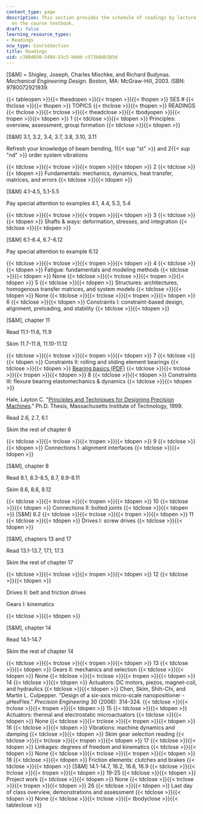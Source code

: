```yaml
---
content_type: page
description: This section provides the schedule of readings by lecture topic and information
  on the course textbook.
draft: false
learning_resource_types:
- Readings
ocw_type: CourseSection
title: Readings
uid: c388d650-548d-53c5-bb0d-c573b84b385d
---
```

\[S&M\] = Shigley, Joseph, Charles Mischke, and Richard Budynas. *Mechanical Engineering Design*. Boston, MA: McGraw-Hill, 2003. ISBN: 9780072921939.

{{< tableopen >}}{{< theadopen >}}{{< tropen >}}{{< thopen >}}
SES #
{{< thclose >}}{{< thopen >}}
TOPICS
{{< thclose >}}{{< thopen >}}
READINGS
{{< thclose >}}{{< trclose >}}{{< theadclose >}}{{< tbodyopen >}}{{< tropen >}}{{< tdopen >}}
1
{{< tdclose >}}{{< tdopen >}}
Principles: overview, assessment, group formation
{{< tdclose >}}{{< tdopen >}}

\[S&M\] 3.1, 3.2, 3.4, 3.7, 3.8, 3.10, 3.11

Refresh your knowledge of beam bending, 1{{< sup "st" >}} and 2{{< sup "nd" >}} order system vibrations

{{< tdclose >}}{{< trclose >}}{{< tropen >}}{{< tdopen >}}
2
{{< tdclose >}}{{< tdopen >}}
Fundamentals: mechanics, dynamics, heat transfer, matrices, and errors
{{< tdclose >}}{{< tdopen >}}

\[S&M\] 4.1-4.5, 5.1-5.5

Pay special attention to examples 4.1, 4.4, 5.3, 5.4

{{< tdclose >}}{{< trclose >}}{{< tropen >}}{{< tdopen >}}
3
{{< tdclose >}}{{< tdopen >}}
Shafts & ways: deformation, stresses, and integration
{{< tdclose >}}{{< tdopen >}}

\[S&M\] 6.1-6.4, 6.7-6.12

Pay special attention to example 6.12

{{< tdclose >}}{{< trclose >}}{{< tropen >}}{{< tdopen >}}
4
{{< tdclose >}}{{< tdopen >}}
Fatigue: fundamentals and modeling methods
{{< tdclose >}}{{< tdopen >}}
None
{{< tdclose >}}{{< trclose >}}{{< tropen >}}{{< tdopen >}}
5
{{< tdclose >}}{{< tdopen >}}
Structures: architectures, homogenous transfer matrices, and system models
{{< tdclose >}}{{< tdopen >}}
None
{{< tdclose >}}{{< trclose >}}{{< tropen >}}{{< tdopen >}}
6
{{< tdclose >}}{{< tdopen >}}
Constraints I: constraint-based design, alignment, preloading, and stability
{{< tdclose >}}{{< tdopen >}}

\[S&M\], chapter 11

Read 11.1-11.6, 11.9

Skim 11.7-11.8, 11.10-11.12

{{< tdclose >}}{{< trclose >}}{{< tropen >}}{{< tdopen >}}
7
{{< tdclose >}}{{< tdopen >}}
Constraints II: rolling and sliding element bearings
{{< tdclose >}}{{< tdopen >}}
[Bearing basics (PDF)](https://3d-mds-academy.com/wp-content/uploads/2019/01/Bearing-Basics.pdf)
{{< tdclose >}}{{< trclose >}}{{< tropen >}}{{< tdopen >}}
8
{{< tdclose >}}{{< tdopen >}}
Constraints III: flexure bearing elastomechanics & dynamics
{{< tdclose >}}{{< tdopen >}}

Hale, Layton C. "[Principles and Techniques for Designing Precision Machines](http://dspace.mit.edu/handle/1721.1/9414)." Ph.D. Thesis, Massachusetts Institute of Technology, 1999.

Read 2.6, 2.7, 6.1

Skim the rest of chapter 6

{{< tdclose >}}{{< trclose >}}{{< tropen >}}{{< tdopen >}}
9
{{< tdclose >}}{{< tdopen >}}
Connections I: alignment interfaces
{{< tdclose >}}{{< tdopen >}}

\[S&M\], chapter 8

Read 8.1, 8.3-8.5, 8.7, 8.9-8.11

Skim 8.6, 8.8, 8.12

{{< tdclose >}}{{< trclose >}}{{< tropen >}}{{< tdopen >}}
10
{{< tdclose >}}{{< tdopen >}}
Connections II: bolted joints
{{< tdclose >}}{{< tdopen >}}
\[S&M\] 8.2
{{< tdclose >}}{{< trclose >}}{{< tropen >}}{{< tdopen >}}
11
{{< tdclose >}}{{< tdopen >}}
Drives I: screw drives
{{< tdclose >}}{{< tdopen >}}

\[S&M\], chapters 13 and 17

Read 13.1-13.7, 17.1, 17.3

Skim the rest of chapter 17

{{< tdclose >}}{{< trclose >}}{{< tropen >}}{{< tdopen >}}
12
{{< tdclose >}}{{< tdopen >}}

Drives II: belt and friction drives

Gears I: kinematics

{{< tdclose >}}{{< tdopen >}}

\[S&M\], chapter 14

Read 14.1-14.7

Skim the rest of chapter 14

{{< tdclose >}}{{< trclose >}}{{< tropen >}}{{< tdopen >}}
13
{{< tdclose >}}{{< tdopen >}}
Gears II: mechanics and selection
{{< tdclose >}}{{< tdopen >}}
None
{{< tdclose >}}{{< trclose >}}{{< tropen >}}{{< tdopen >}}
14
{{< tdclose >}}{{< tdopen >}}
Actuators: DC motors, piezos, magnet-coil, and hydraulics
{{< tdclose >}}{{< tdopen >}}
Chen, Skim, Shih-Chi, and Martin L. Culpepper. "Design of a six-axis micro-scale nanopositioner - µHexFlex." *Precision Engineering* 30 (2006): 314-324.
{{< tdclose >}}{{< trclose >}}{{< tropen >}}{{< tdopen >}}
15
{{< tdclose >}}{{< tdopen >}}
Actuators: thermal and electrostatic microactuators
{{< tdclose >}}{{< tdopen >}}
None
{{< tdclose >}}{{< trclose >}}{{< tropen >}}{{< tdopen >}}
16
{{< tdclose >}}{{< tdopen >}}
Vibrations: machine dynamics and damping
{{< tdclose >}}{{< tdopen >}}
Skim gear selection reading
{{< tdclose >}}{{< trclose >}}{{< tropen >}}{{< tdopen >}}
17
{{< tdclose >}}{{< tdopen >}}
Linkages: degrees of freedom and kinematics
{{< tdclose >}}{{< tdopen >}}
None
{{< tdclose >}}{{< trclose >}}{{< tropen >}}{{< tdopen >}}
18
{{< tdclose >}}{{< tdopen >}}
Friction elements: clutches and brakes
{{< tdclose >}}{{< tdopen >}}
\[S&M\] 14.1-14.7, 16.2, 16.6, 16.9
{{< tdclose >}}{{< trclose >}}{{< tropen >}}{{< tdopen >}}
19-25
{{< tdclose >}}{{< tdopen >}}
Project work
{{< tdclose >}}{{< tdopen >}}
None
{{< tdclose >}}{{< trclose >}}{{< tropen >}}{{< tdopen >}}
26
{{< tdclose >}}{{< tdopen >}}
Last day of class overview, demonstrations and assessment
{{< tdclose >}}{{< tdopen >}}
None
{{< tdclose >}}{{< trclose >}}{{< tbodyclose >}}{{< tableclose >}}